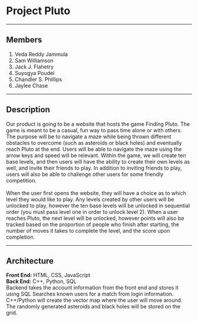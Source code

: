 # Project Pluto
---
## Members
1. Veda Reddy Jammula
2. Sam Williamson
3. Jack J. Flahetry
4. Suyogya Poudel
5. Chandler S. Phillips
6. Jaylee Chase
---
 ## Description
Our product is going to be a website that hosts the game Finding Pluto. The game is meant to be a casual, fun way to pass time alone or with others. The purpose will be to navigate a maze while being thrown different obstacles to overcome (such as asteroids or black holes) and eventually reach Pluto at the end. Users will be able to navigate the maze using the arrow keys and speed will be relevant. Within the game, we will create ten base levels, and then users will have the ability to create their own levels as well, and invite their friends to play. In addition to inviting friends to play, users will also be able to challenge other users for some friendly competition. <br><br>
When the user first opens the website, they will have a choice as to which level they would like to play. Any levels created by other users will be unlocked to play, however the ten base levels will be unlocked in sequential order (you must pass level one in order to unlock level 2). When a user reaches Pluto, the next level will be unlocked, however points will also be tracked based on the proportion of people who finish after starting, the number of moves it takes to complete the level, and the score upon completion. 

---
## Architecture
**Front End:** HTML, CSS, JavaScript<br>
**Back End:** C++, Python, SQL<br>
Backend takes the account information from the front end and stores it using SQL Searches known users for a match from login information.
C++/Python will create the vector map where the user will move around. The randomly generated asteroids and black holes will be stored on the grid. 
